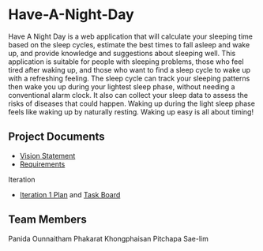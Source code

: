 # Have-A-Night-Day
 
Have A Night Day is a web application that will calculate your sleeping time based on the sleep cycles, estimate the best times to fall asleep and wake up, and provide knowledge and suggestions about sleeping well. This application is suitable for people with sleeping problems, those who feel tired after waking up, and those who want to find a sleep cycle to wake up with a refreshing feeling. The sleep cycle can track your sleeping patterns then wake you up during your lightest sleep phase, without needing a conventional alarm clock. It also can collect your sleep data to assess the risks of diseases that could happen. Waking up during the light sleep phase feels like waking up by naturally resting. Waking up easy is all about timing!

## Project Documents

* [Vision Statement](https://github.com/PitchapaSaelim/Have-A-Night-Day/wiki/Vision-Statement)
* [Requirements](https://github.com/PitchapaSaelim/Have-A-Night-Day/wiki/Requirements)

Iteration
* [Iteration 1 Plan](https://github.com/PitchapaSaelim/Have-A-Night-Day/wiki/Iteration-1-Plan) and [Task Board]()

## Team Members

Panida 	Ounnaitham
Phakarat 	Khongphaisan
Pitchapa 	Sae-lim
